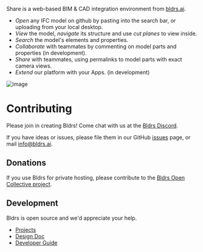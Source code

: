 Share is a web-based BIM & CAD integration environment from [bldrs.ai](https://bldrs.ai/).

- _Open_ any IFC model on github by pasting into the search bar, or uploading from your local desktop.
- _View_ the model, _navigate_ its structure and use _cut planes_ to view inside.
- _Search_ the model's elements and properties.
- _Collaborate_ with teammates by commenting on model parts and properties (in development).
- _Share_ with teammates, using permalinks to model parts with exact camera views.
- _Extend_ our platform with your Apps. (in development)

![image](https://user-images.githubusercontent.com/2480879/173548785-c61ac976-751e-4a1f-ba28-1514b44d539e.png)

# Contributing

Please join in creating Bldrs! Come chat with us at the [Bldrs Discord](https://discord.gg/apWHfDtkJs).

If you have ideas or issues, please file them in our GitHub [issues](https://github.com/bldrs-ai/Share/issues) page, or mail info@bldrs.ai.

## Donations

If you use Bldrs for private hosting, please contribute to the [Bldrs Open Collective project](https://opencollective.com/bldrs).

## Development

Bldrs is open source and we'd appreciate your help.

- [Projects](https://github.com/orgs/bldrs-ai/projects?query=is%3Aopen&type=beta)
- [Design Doc](https://github.com/bldrs-ai/Share/wiki/Design)
- [Developer Guide](https://github.com/bldrs-ai/Share/wiki/Dev:-Guide)
